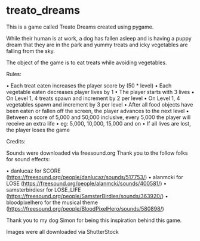 # treato_dreams

This is a game called Treato Dreams created using pygame. 

While their human is at work, a dog has fallen asleep and is having a puppy dream that
they are in the park and yummy treats and icky vegetables are falling from the sky.

The object of the game is to eat treats while avoiding vegetables.

Rules:

• Each treat eaten increases the player score by (50 * level)
• Each vegetable eaten decreases player lives by 1
• The player starts with 3 lives
• On Level 1, 4 treats spawn and increment by 2 per level
• On Level 1, 4 vegetables spawn and increment by 3 per level
• After all food objects have been eaten or fallen off the screen, the player advances to the next level
• Between a score of 5,000 and 50,000 inclusive, every 5,000 the player will receive an extra life
    • eg: 5,000, 10,000, 15,000 and on
• If all lives are lost, the player loses the game


Credits:

Sounds were downloaded via freesound.org
Thank you to the follow folks for sound effects:

• danlucaz for SCORE (https://freesound.org/people/danlucaz/sounds/517753/)
• alanmcki for LOSE (https://freesound.org/people/alanmcki/sounds/400581/)
• samsterbirdiesr for LOSE_LIFE (https://freesound.org/people/SamsterBirdies/sounds/363920/)
• bloodpixelhero for the musical theme (https://freesound.org/people/BloodPixelHero/sounds/580898/)

Thank you to my dog Simon for being this inspiration behind this game.

Images were all downloaded via ShutterStock
